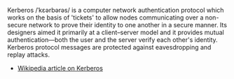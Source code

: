 Kerberos /ˈkɛərbərəs/ is a computer network authentication protocol which works on the basis of 'tickets' to allow nodes communicating over a non-secure network to prove their identity to one another in a secure manner. Its designers aimed it primarily at a client–server model and it provides mutual authentication—both the user and the server verify each other's identity. Kerberos protocol messages are protected against eavesdropping and replay attacks.

* [Wikipedia article on Kerberos](http://en.wikipedia.org/wiki/Kerberos_(protocol))
